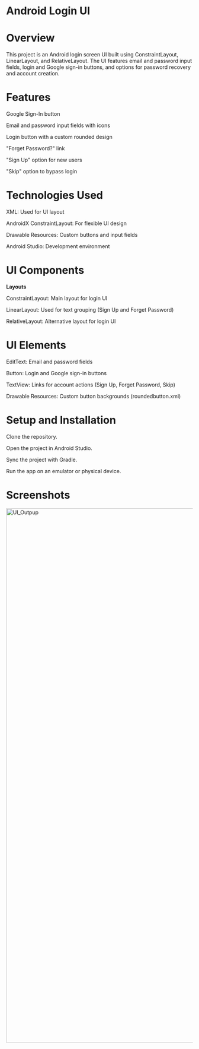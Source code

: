 # Android Login UI

# Overview

This project is an Android login screen UI built using ConstraintLayout, LinearLayout, and RelativeLayout. The UI features email and password input fields, login and Google sign-in buttons, and options for password recovery and account creation.

# Features

Google Sign-In button

Email and password input fields with icons

Login button with a custom rounded design

"Forget Password?" link

"Sign Up" option for new users

"Skip" option to bypass login

# Technologies Used

XML: Used for UI layout

AndroidX ConstraintLayout: For flexible UI design

Drawable Resources: Custom buttons and input fields

Android Studio: Development environment

# UI Components

**Layouts**

ConstraintLayout: Main layout for login UI

LinearLayout: Used for text grouping (Sign Up and Forget Password)

RelativeLayout: Alternative layout for login UI

# UI Elements

EditText: Email and password fields

Button: Login and Google sign-in buttons

TextView: Links for account actions (Sign Up, Forget Password, Skip)

Drawable Resources: Custom button backgrounds (roundedbutton.xml)

# Setup and Installation

Clone the repository.

Open the project in Android Studio.

Sync the project with Gradle.

Run the app on an emulator or physical device.


# Screenshots
<img width="1440" alt="UI_Outpup" src="https://github.com/user-attachments/assets/3c52943b-0083-4c9e-baf2-b9e5139ec731" />

